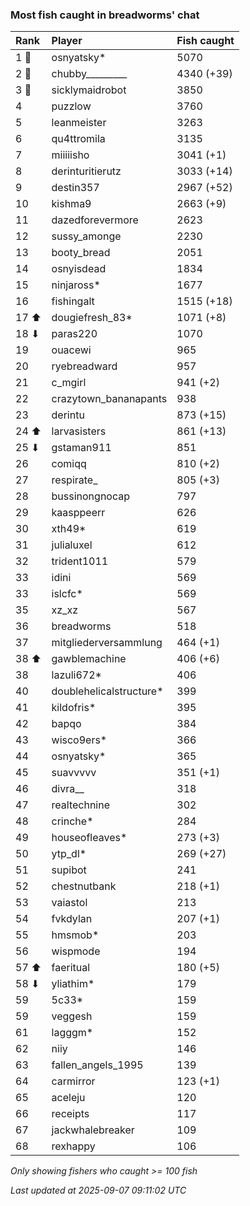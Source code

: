 ### Most fish caught in breadworms' chat

| Rank  | Player                  | Fish caught |
|:------|:------------------------|:------------|
| 1 🥇  | osnyatsky*              | 5070        |
| 2 🥈  | chubby_________         | 4340 (+39)  |
| 3 🥉  | sicklymaidrobot         | 3850        |
| 4     | puzzlow                 | 3760        |
| 5     | leanmeister             | 3263        |
| 6     | qu4ttromila             | 3135        |
| 7     | miiiiisho               | 3041 (+1)   |
| 8     | derinturitierutz        | 3033 (+14)  |
| 9     | destin357               | 2967 (+52)  |
| 10    | kishma9                 | 2663 (+9)   |
| 11    | dazedforevermore        | 2623        |
| 12    | sussy_amonge            | 2230        |
| 13    | booty_bread             | 2051        |
| 14    | osnyisdead              | 1834        |
| 15    | ninjaross*              | 1677        |
| 16    | fishingalt              | 1515 (+18)  |
| 17 ⬆  | dougiefresh_83*         | 1071 (+8)   |
| 18 ⬇  | paras220                | 1070        |
| 19    | ouacewi                 | 965         |
| 20    | ryebreadward            | 957         |
| 21    | c_mgirl                 | 941 (+2)    |
| 22    | crazytown_bananapants   | 938         |
| 23    | derintu                 | 873 (+15)   |
| 24 ⬆  | larvasisters            | 861 (+13)   |
| 25 ⬇  | gstaman911              | 851         |
| 26    | comiqq                  | 810 (+2)    |
| 27    | respirate_              | 805 (+3)    |
| 28    | bussinongnocap          | 797         |
| 29    | kaasppeerr              | 626         |
| 30    | xth49*                  | 619         |
| 31    | julialuxel              | 612         |
| 32    | trident1011             | 579         |
| 33    | idini                   | 569         |
| 33    | islcfc*                 | 569         |
| 35    | xz_xz                   | 567         |
| 36    | breadworms              | 518         |
| 37    | mitgliederversammlung   | 464 (+1)    |
| 38 ⬆  | gawblemachine           | 406 (+6)    |
| 38    | lazuli672*              | 406         |
| 40    | doublehelicalstructure* | 399         |
| 41    | kildofris*              | 395         |
| 42    | bapqo                   | 384         |
| 43    | wisco9ers*              | 366         |
| 44    | osnyatsky*              | 365         |
| 45    | suavvvvv                | 351 (+1)    |
| 46    | divra__                 | 318         |
| 47    | realtechnine            | 302         |
| 48    | crinche*                | 284         |
| 49    | houseofleaves*          | 273 (+3)    |
| 50    | ytp_dl*                 | 269 (+27)   |
| 51    | supibot                 | 241         |
| 52    | chestnutbank            | 218 (+1)    |
| 53    | vaiastol                | 213         |
| 54    | fvkdylan                | 207 (+1)    |
| 55    | hmsmob*                 | 203         |
| 56    | wispmode                | 194         |
| 57 ⬆  | faeritual               | 180 (+5)    |
| 58 ⬇  | yliathim*               | 179         |
| 59    | 5c33*                   | 159         |
| 59    | veggesh                 | 159         |
| 61    | lagggm*                 | 152         |
| 62    | niiy                    | 146         |
| 63    | fallen_angels_1995      | 139         |
| 64    | carmirror               | 123 (+1)    |
| 65    | aceleju                 | 120         |
| 66    | receipts                | 117         |
| 67    | jackwhalebreaker        | 109         |
| 68    | rexhappy                | 106         |

_Only showing fishers who caught >= 100 fish_

_Last updated at 2025-09-07 09:11:02 UTC_